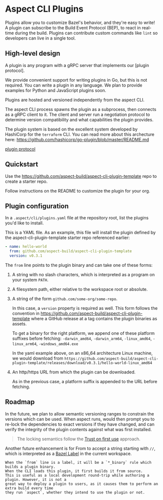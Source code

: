 # Aspect CLI Plugins

Plugins allow you to customize Bazel's behavior, and they're easy to write!
A plugin can subscribe to the Build Event Protocol (BEP), to react in real-time during the build.
Plugins can contribute custom commands like `lint` so developers can live in a single tool.

## High-level design

A plugin is any program with a gRPC server that implements our [plugin protocol].

We provide convenient support for writing plugins in Go, but this is not required.
You can write a plugin in any language. We plan to provide examples for Python and JavaScript plugins soon.

Plugins are hosted and versioned independently from the aspect CLI.

The aspect CLI process spawns the plugin as a subprocess, then connects as a
gRPC client to it. The client and server run a negotiation protocol to determine
version compatibility and what capabilities the plugin provides.

The plugin system is based on the excellent system developed by HashiCorp for the `terraform` CLI.
You can read more about this archecture here:
<https://github.com/hashicorp/go-plugin/blob/master/README.md>

[plugin protocol](https://github.com/aspect-build/aspect-cli/blob/main/pkg/plugin/sdk/v1alpha3/proto/plugin.proto)

## Quickstart

Use the https://github.com/aspect-build/aspect-cli-plugin-template repo to create a starter repo.

Follow instructions on the README to customize the plugin for your org.

## Plugin configuration

In a `.aspect/cli/plugins.yaml` file at the repository root, list the plugins you'd like to install.

This is a YAML file. As an example, this file will install the plugin defined by the aspect-cli-plugin-template
starter repo referenced earlier:

```yaml
- name: hello-world
  from: github.com/aspect-build/aspect-cli-plugin-template
  version: v0.3.1
```

The `from` line points to the plugin binary and can take one of these forms:

1. A string with no slash characters, which is interpreted as a program on your system `PATH`.
2. A filesystem path, either relative to the workspace root or absolute.
3. A string of the form `github.com/some-org/some-repo`.

    In this case, a `version` property is required as well.
    This form follows the convention in https://github.com/aspect-build/aspect-cli-plugin-template
    where a GitHub release at a tag contains the plugin binaries as assets.

    To get a binary for the right platform, we append one of these platform suffixes before fetching:
    `-darwin_amd64`, `-darwin_arm64`, `-linux_amd64`, `-linux_arm64`, `-windows_amd64.exe`

    In the yaml example above, on an x86_64 architecture Linux machine, we would download from
    `https://github.com/aspect-build/aspect-cli-plugin-template/releases/download/v0.3.1/hello-world-linux_amd64`

4. An http/https URL from which the plugin can be downloaded.

    As in the previous case, a platform suffix is appended to the URL before fetching.

## Roadmap

In the future, we plan to allow semantic versioning ranges to constrain the versions which can be used.
When aspect runs, would then prompt you to re-lock the dependencies to exact versions if they
have changed, and can verify the integrity of the plugin contents against what was first installed.

> The locking semantics follow the [Trust on first use] approach.

Another future enhancement is for From to accept a string starting with `//`, which is interpreted as a [Bazel Label] in the current workspace.

    When the `from` line is a label, it will be a `*_binary` rule which builds a plugin binary.
    When the CLI loads this plugin, it first builds it from source.
    This is useful as a local development round-trip while authoring a plugin. However, it is not a
    great way to deploy a plugin to users, as it causes them to perform an extra build every time
    they run `aspect`, whether they intend to use the plugin or not.

[trust on first use]: https://en.wikipedia.org/wiki/Trust_on_first_use
[bazel label]: https://bazel.build/concepts/labels
